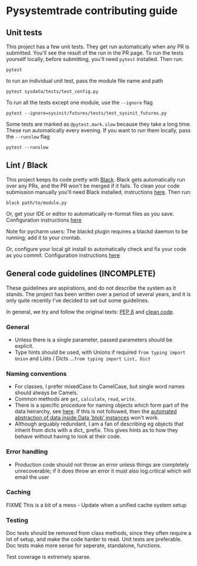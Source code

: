 # Pysystemtrade contributing guide


## Unit tests
This project has a few unit tests. They get run automatically when any PR is 
submitted. You'll see the result of the run in the PR page. To run the tests
yourself locally, before submitting, you'll need `pytest` installed. Then run:
```
pytest
```

to run an individual unit test, pass the module file name and path
```
pytest sysdata/tests/test_config.py
```

To run all the tests except one module, use the `--ignore` flag
```
pytest --ignore=sysinit/futures/tests/test_sysinit_futures.py
```

Some tests are marked as `@pytest.mark.slow` because they take a long time. These
run automatically every evening. If you want to run them locally, pass
the `--runslow` flag
```
pytest --runslow
```


## Lint / Black

This project keeps its code pretty with 
[Black](https://black.readthedocs.io/en/stable/). Black gets automatically run 
over any PRs, and the PR won't be merged if it fails. To clean your code
submission manually you'll need Black installed, instructions 
[here](https://black.readthedocs.io/en/stable/getting_started.html). Then
run:
```
black path/to/module.py
```

Or, get your IDE or editor to automatically re-format files as you save. Configuration
instructions [here](https://black.readthedocs.io/en/stable/integrations/editors.html)

Note for pycharm users: The blackd plugin requires a blackd daemon to be running; add it to your crontab.

Or, configure your local git install to automatically check and fix your code
as you commit. Configuration instructions 
[here](https://black.readthedocs.io/en/stable/integrations/source_version_control.html)

## General code guidelines (INCOMPLETE)

These guidelines are aspirations, and do not describe the system as it stands. The project has been written over a period of several years, and it is only quite recently I've decided to set out some guidelines. 

In general, we try and follow the original texts: [PEP 8](https://peps.python.org/pep-0008/) and [clean code](https://gist.github.com/wojteklu/73c6914cc446146b8b533c0988cf8d29).

### General

- Unless there is a single parameter, passed parameters should be explicit.
- Type hints should be used, with Unions if required `from typing import Union` and Lists / Dicts ...`from typing import List, Dict`


### Naming conventions

- For classes, I prefer mixedCase to CamelCase, but single word names should always be Camels.
- Common methods are `get`, `calculate`, `read`, `write`.
- There is a specific procedure for naming objects which form part of the data heirarchy, see [here](https://github.com/robcarver17/pysystemtrade/blob/master/docs/data.md#part-2-overview-of-futures-data-in-pysystemtrade). If this is not followed, then the [automated abstraction of data inside Data 'blob' instances](https://github.com/robcarver17/pysystemtrade/blob/master/docs/data.md#data-blobs) won't work.
- Although arguably redundant, I am a fan of describing eg objects that inherit from dicts with a dict_ prefix. This gives hints as to how they behave without having to look at their code.


### Error handling

- Production code should not throw an error unless things are completely unrecoverable; if it does throw an error it must also log.critical which will email the user


### Caching

FIXME This is a bit of a mess - Update when a unified cache system setup


### Testing

Doc tests should be removed from class methods, since they often require a lot of setup, and make the code harder to read. Unit tests are preferable.
Doc tests make more sense for seperate, standalone, functions.

Test coverage is extremely sparse. 
